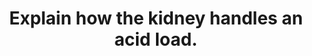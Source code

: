 ---
title: "Explain how the kidney handles an acid load."
entityType: SAQ
exam: PEX
college: CICM
year: 2024
sitting: B
question: 14
passRate: 34
EC_expectedDomains:
- "description of how the entire nephron excretes acid"
- "detailed description of bicarbonate reabsorption, ammonium excretion, and titratable acidity including phosphate"
- "Explanations were expected to describe the locations, cells, and the mechanisms or transporters involved in the resorption of bicarbonate or excretion of acid, and how these changes depending on acid load"
---